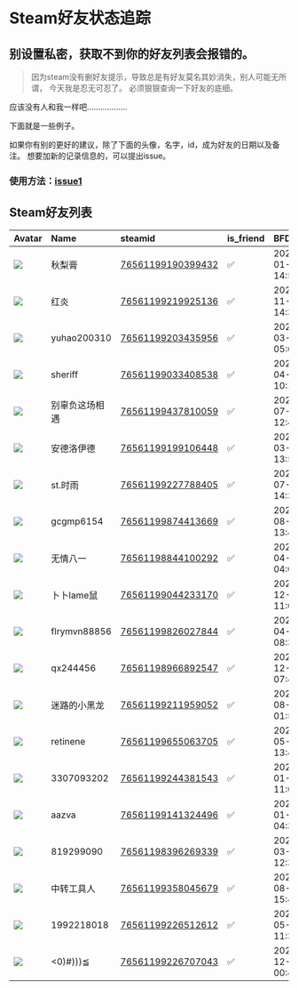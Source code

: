 # Steam好友状态追踪
## 别设置私密，获取不到你的好友列表会报错的。

> 因为steam没有删好友提示，导致总是有好友莫名其妙消失，别人可能无所谓，
> 今天我是忍无可忍了。 必须狠狠查询一下好友的底细。

应该没有人和我一样吧………………

下面就是一些例子。

如果你有别的更好的建议，除了下面的头像，名字，id，成为好友的日期以及备注。 想要加新的记录信息的，可以提出issue。

### 使用方法：[issue1](https://github.com/systemannounce/SteamFriends/issues/1)


## Steam好友列表
| Avatar                                                                            | Name         | steamid                                                                     | is_friend   | BFD                 | removed_time   | Remark   |
|:----------------------------------------------------------------------------------|:-------------|:----------------------------------------------------------------------------|:------------|:--------------------|:---------------|:---------|
| ![](https://avatars.steamstatic.com/41a73fc468a1e1fd8c3f0eae46ea8cde93f6a823.jpg) | 秋梨膏          | [76561199190399432](https://steamcommunity.com/profiles/76561199190399432/) | ✅           | 2025-01-29 14:50:48 |                |          |
| ![](https://avatars.steamstatic.com/4cfe0fee0487a3b9575b80e21fb3f046270ddd14.jpg) | 红炎           | [76561199219925136](https://steamcommunity.com/profiles/76561199219925136/) | ✅           | 2022-11-18 14:33:51 |                |          |
| ![](https://avatars.steamstatic.com/fef49e7fa7e1997310d705b2a6158ff8dc1cdfeb.jpg) | yuhao200310  | [76561199203435956](https://steamcommunity.com/profiles/76561199203435956/) | ✅           | 2024-03-22 05:05:24 |                |          |
| ![](https://avatars.steamstatic.com/17067424107d5c600965d0a91b66fbfe05c12ae4.jpg) | sheriff      | [76561199033408538](https://steamcommunity.com/profiles/76561199033408538/) | ✅           | 2025-04-21 10:12:00 |                |          |
| ![](https://avatars.steamstatic.com/1262674798e7c363748dcf49665c582ea22aae4c.jpg) | 别辜负这场相遇      | [76561199437810059](https://steamcommunity.com/profiles/76561199437810059/) | ✅           | 2023-07-18 12:48:53 |                |          |
| ![](https://avatars.steamstatic.com/fef49e7fa7e1997310d705b2a6158ff8dc1cdfeb.jpg) | 安德洛伊德        | [76561199199106448](https://steamcommunity.com/profiles/76561199199106448/) | ✅           | 2024-03-21 13:55:04 |                |          |
| ![](https://avatars.steamstatic.com/ef1e6e2b48bc1efce123dd11ff22f291b6978c75.jpg) | st.时雨        | [76561199227788405](https://steamcommunity.com/profiles/76561199227788405/) | ✅           | 2022-07-04 14:38:29 |                |          |
| ![](https://avatars.steamstatic.com/fef49e7fa7e1997310d705b2a6158ff8dc1cdfeb.jpg) | gcgmp6154    | [76561199874413669](https://steamcommunity.com/profiles/76561199874413669/) | ✅           | 2025-08-25 13:41:52 |                |          |
| ![](https://avatars.steamstatic.com/f48d0711ce228462c670087a4500e8ce791713d8.jpg) | 无情八一         | [76561198844100292](https://steamcommunity.com/profiles/76561198844100292/) | ✅           | 2024-04-27 04:01:34 |                |          |
| ![](https://avatars.steamstatic.com/e50b6c10c6d6aaf1ad91607bf2565bb2c4299477.jpg) | 卜卜lame鼠      | [76561199044233170](https://steamcommunity.com/profiles/76561199044233170/) | ✅           | 2021-12-03 11:05:23 |                |          |
| ![](https://avatars.steamstatic.com/fef49e7fa7e1997310d705b2a6158ff8dc1cdfeb.jpg) | flrymvn88856 | [76561199826027844](https://steamcommunity.com/profiles/76561199826027844/) | ✅           | 2025-04-20 08:30:24 |                |          |
| ![](https://avatars.steamstatic.com/cbc910b68a51cfb6b2824ef6f0039b3415b3c7ac.jpg) | qx244456     | [76561198966892547](https://steamcommunity.com/profiles/76561198966892547/) | ✅           | 2021-12-10 07:43:42 |                |          |
| ![](https://avatars.steamstatic.com/fef49e7fa7e1997310d705b2a6158ff8dc1cdfeb.jpg) | 迷路的小黑龙       | [76561199211959052](https://steamcommunity.com/profiles/76561199211959052/) | ✅           | 2025-08-18 01:55:36 |                |          |
| ![](https://avatars.steamstatic.com/f6112829b743c6be4a979a30f32070b3dfd3363b.jpg) | retinene     | [76561199655063705](https://steamcommunity.com/profiles/76561199655063705/) | ✅           | 2025-05-04 13:43:10 |                |          |
| ![](https://avatars.steamstatic.com/1798d5c661720bd9a1d648871ab45fab3d610b5d.jpg) | 3307093202   | [76561199244381543](https://steamcommunity.com/profiles/76561199244381543/) | ✅           | 2025-01-09 11:09:56 |                |          |
| ![](https://avatars.steamstatic.com/e1dde7fe207a397634580d4755f7890ccf24ddd7.jpg) | aazva        | [76561199141324496](https://steamcommunity.com/profiles/76561199141324496/) | ✅           | 2025-01-10 04:32:43 |                |          |
| ![](https://avatars.steamstatic.com/fef49e7fa7e1997310d705b2a6158ff8dc1cdfeb.jpg) | 819299090    | [76561198396269339](https://steamcommunity.com/profiles/76561198396269339/) | ✅           | 2025-03-09 12:31:40 |                |          |
| ![](https://avatars.steamstatic.com/fef49e7fa7e1997310d705b2a6158ff8dc1cdfeb.jpg) | 中转工具人        | [76561199358045679](https://steamcommunity.com/profiles/76561199358045679/) | ✅           | 2024-08-20 15:45:13 |                |          |
| ![](https://avatars.steamstatic.com/5e78d6f85388bde06978d8a7e66ca2e268e0e77e.jpg) | 1992218018   | [76561199226512612](https://steamcommunity.com/profiles/76561199226512612/) | ✅           | 2025-05-04 11:30:05 |                |          |
| ![](https://avatars.steamstatic.com/9008d2441e78287a9e6cd69122177526cecdfef6.jpg) | <0)#)))≦     | [76561199226707043](https://steamcommunity.com/profiles/76561199226707043/) | ✅           | 2021-12-14 00:44:41 |                |          |